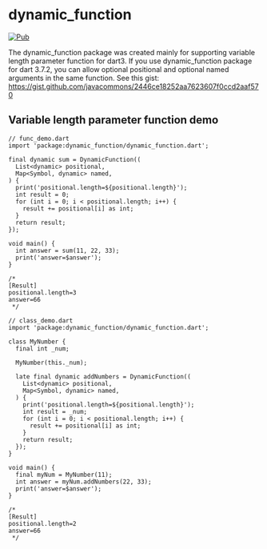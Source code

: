 # dynamic_function
[![Pub](https://img.shields.io/pub/v/dynamic_function.svg)](https://pub.dartlang.org/packages/dynamic_function)

The dynamic_function package was created mainly for supporting variable length parameter function for dart3.
If you use dynamic_function package for dart 3.7.2, you can allow optional positional and optional named arguments in the same function. See this gist:
https://gist.github.com/javacommons/2446ce18252aa7623607f0ccd2aaf570

## Variable length parameter function demo

```
// func_demo.dart
import 'package:dynamic_function/dynamic_function.dart';

final dynamic sum = DynamicFunction((
  List<dynamic> positional,
  Map<Symbol, dynamic> named,
) {
  print('positional.length=${positional.length}');
  int result = 0;
  for (int i = 0; i < positional.length; i++) {
    result += positional[i] as int;
  }
  return result;
});

void main() {
  int answer = sum(11, 22, 33);
  print('answer=$answer');
}

/*
[Result]
positional.length=3
answer=66
 */
```

```
// class_demo.dart
import 'package:dynamic_function/dynamic_function.dart';

class MyNumber {
  final int _num;

  MyNumber(this._num);

  late final dynamic addNumbers = DynamicFunction((
    List<dynamic> positional,
    Map<Symbol, dynamic> named,
  ) {
    print('positional.length=${positional.length}');
    int result = _num;
    for (int i = 0; i < positional.length; i++) {
      result += positional[i] as int;
    }
    return result;
  });
}

void main() {
  final myNum = MyNumber(11);
  int answer = myNum.addNumbers(22, 33);
  print('answer=$answer');
}

/*
[Result]
positional.length=2
answer=66
 */
```

